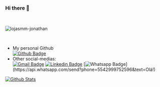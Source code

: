  ### Hi there 👋


</br>
<p align="left"> <img src="https://komarev.com/ghpvc/?username=lojasmm-jonathan" alt="lojasmm-jonathan" /> </p>
</br>


- My personal Github   
[![Github Badge](https://img.shields.io/badge/-Github-000?style=flat-square&logo=Github&logoColor=white&link=https://github.com/pereirajo)](https://github.com/pereirajo) </br>
- Other social-medias: </br> [![Gmail Badge](https://img.shields.io/badge/-Gmail-c14438?style=flat-square&logo=Gmail&logoColor=white&link=mailto:jpereira7596@gmail.com)](mailto:jpereira7596@gmail.com)
[![Linkedin Badge](https://img.shields.io/badge/-LinkedIn-blue?style=flat-square&logo=Linkedin&logoColor=white&link=https://https://www.linkedin.com/in/jonathan-pereira-dos-santos-126392127//)](https://www.linkedin.com/in/jonathan-pereira-dos-santos-126392127//)
[![Whatsapp Badge](https://img.shields.io/badge/-Whatsapp-4CA143?style=flat-square&labelColor=4CA143&logo=whatsapp&logoColor=white&link=https://api.whatsapp.com/send?phone=5542999752596&text=Olá!)](https://api.whatsapp.com/send?phone=5542999752596&text=Olá!)


[![Github Stats](https://github-readme-stats.vercel.app/api?username=lojasmm-jonathan&hide=[%22issues%22,%22prs%22,%22contribs%22]&show_icons=true&theme=default)](https://github.com/lojas-mm-jonathan)
